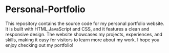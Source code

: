 # Personal-Portfolio
This repository contains the source code for my personal portfolio website. It is built with HTML,JavaScript and CSS, and it features a clean and responsive design. The website showcases my projects, experiences, and skills, making it easy for visitors to learn more about my work.  I hope you enjoy checking out my portfolio!
